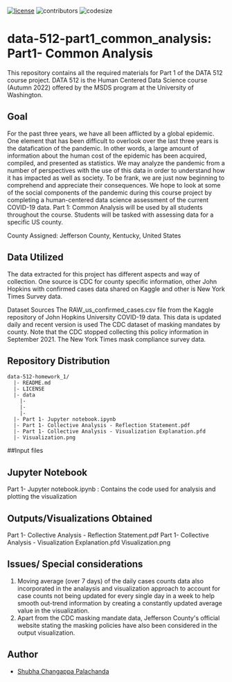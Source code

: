 [![license](https://img.shields.io/github/license/DAVFoundation/captain-n3m0.svg?style=flat-square)](https://github.com/DAVFoundation/captain-n3m0/blob/master/LICENSE)
![contributors](https://img.shields.io/github/contributors/shubha8196/data-512-homework_1.svg) ![codesize](https://img.shields.io/github/languages/code-size/shubha8196/data-512-homework_1.svg)


# data-512-part1_common_analysis: Part1- Common Analysis

This repository contains all the required materials for Part 1 of the DATA 512 course project. DATA 512 is the Human Centered Data Science course (Autumn 2022) offered by the MSDS program at the University of Washington. 

## Goal

For the past three years, we have all been afflicted by a global epidemic. One element that has been difficult to overlook over the last three years is the datafication of the pandemic. In other words, a large amount of information about the human cost of the epidemic has been acquired, compiled, and presented as statistics. We may analyze the pandemic from a number of perspectives with the use of this data in order to understand how it has impacted as well as society. To be frank, we are just now beginning to comprehend and appreciate their consequences. We hope to look at some of the social components of the pandemic during this course project by completing a human-centered data science assessment of the current COVID-19 data. Part 1: Common Analysis will be used by all students throughout the course. Students will be tasked with assessing data for a specific US county.

County Assigned: Jefferson County, Kentucky, United States

## Data Utilized
The data extracted for this project has different aspects and way of collection. One source is CDC for county specific information, other John Hopkins with confirmed cases data shared on Kaggle and other is New York Times Survey data.

Dataset Sources
The RAW_us_confirmed_cases.csv file from the Kaggle repository of John Hopkins University COVID-19 data. This data is updated daily and recent version is used
The CDC dataset of masking mandates by county. Note that the CDC stopped collecting this policy information in September 2021.
The New York Times mask compliance survey data.


## Repository Distribution

```
data-512-homework_1/
  |- README.md
  |- LICENSE
  |- data
    |-
    |-
    |-
  |- Part 1- Jupyter notebook.ipynb
  |- Part 1- Collective Analysis - Reflection Statement.pdf
  |- Part 1- Collective Analysis - Visualization Explanation.pfd
  |- Visualization.png
```
##Input files 

## Jupyter Notebook
Part 1- Jupyter notebook.ipynb : Contains the code used for analysis and plotting the visualization

## Outputs/Visualizations Obtained
 Part 1- Collective Analysis - Reflection Statement.pdf
 Part 1- Collective Analysis - Visualization Explanation.pfd
 Visualization.png

## Issues/ Special considerations
1) Moving average (over 7 days) of the daily cases counts data also incorporated in the analaysis and visualization approach to account for case counts not being updated for every single day in a week to help smooth out-trend information by creating a constantly updated average value in the visualization.
2) Apart from the CDC masking mandate data, Jefferson County's official website stating the masking policies have also been considered in the output visualization.

## Author
- [Shubha Changappa Palachanda](https://github.com/shubha8196)
